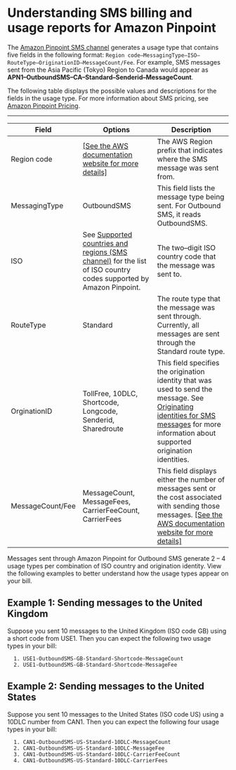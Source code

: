 # Understanding SMS billing and usage reports for Amazon Pinpoint<a name="channel-sms-monitoring-bill"></a>

The [Amazon Pinpoint SMS channel](channels-sms.md) generates a usage type that contains five fields in the following format: `Region code–MessagingType–ISO–RouteType–OriginationID–MessageCount/Fee`\. For example, SMS messages sent from the Asia Pacific \(Tokyo\) Region to Canada would appear as **APN1–OutboundSMS–CA–Standard–Senderid–MessageCount**\.

The following table displays the possible values and descriptions for the fields in the usage type\. For more information about SMS pricing, see [Amazon Pinpoint Pricing](http://aws.amazon.com/pinpoint/pricing/)\.


****  

| Field | Options | Description | 
| --- | --- | --- | 
| Region code |  [\[See the AWS documentation website for more details\]](http://docs.aws.amazon.com/pinpoint/latest/userguide/channel-sms-monitoring-bill.html) |  The AWS Region prefix that indicates where the SMS message was sent from\.  | 
| MessagingType | OutboundSMS | This field lists the message type being sent\. For Outbound SMS, it reads OutboundSMS\. | 
| ISO | See [Supported countries and regions \(SMS channel\)](channels-sms-countries.md) for the list of ISO country codes supported by Amazon Pinpoint\. | The two–digit ISO country code that the message was sent to\. | 
| RouteType | Standard | The route type that the message was sent through\. Currently, all messages are sent through the Standard route type\. | 
| OrginationID | TollFree, 10DLC, Shortcode, Longcode, Senderid, Sharedroute | This field specifies the origination identity that was used to send the message\. See [Originating identities for SMS messages](channels-sms-originating-identities.md) for more information about supported origination identities\. | 
| MessageCount/Fee | MessageCount, MessageFees, CarrierFeeCount, CarrierFees | This field displays either the number of messages sent or the cost associated with sending those messages\. [\[See the AWS documentation website for more details\]](http://docs.aws.amazon.com/pinpoint/latest/userguide/channel-sms-monitoring-bill.html)  | 

Messages sent through Amazon Pinpoint for Outbound SMS generate 2 – 4 usage types per combination of ISO country and origination identity\. View the following examples to better understand how the usage types appear on your bill\.

## Example 1: Sending messages to the United Kingdom<a name="channel-sms-monitoring-bill-example1"></a>

Suppose you sent 10 messages to the United Kingdom \(ISO code GB\) using a short code from USE1\. Then you can expect the following two usage types in your bill:

```
  1. USE1-OutboundSMS-GB-Standard-Shortcode-MessageCount
  2. USE1-OutboundSMS-GB-Standard-Shortcode-MessageFee
```

## Example 2: Sending messages to the United States<a name="channel-sms-monitoring-bill-example2"></a>

Suppose you sent 10 messages to the United States \(ISO code US\) using a 10DLC number from CAN1\. Then you can expect the following four usage types in your bill:

```
  1. CAN1-OutboundSMS-US-Standard-10DLC-MessageCount
  2. CAN1-OutboundSMS-US-Standard-10DLC-MessageFee
  3. CAN1-OutboundSMS-US-Standard-10DLC-CarrierFeeCount
  4. CAN1-OutboundSMS-US-Standard-10DLC-CarrierFees
```